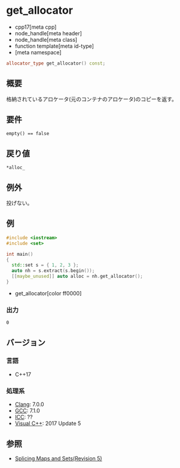# get_allocator
* cpp17[meta cpp]
* node_handle[meta header]
* node_handle[meta class]
* function template[meta id-type]
* [meta namespace]

```cpp
allocator_type get_allocator() const;
```

## 概要
格納されているアロケータ(元のコンテナのアロケータ)のコピーを返す。


## 要件
`empty() == false`


## 戻り値
`*alloc_`


## 例外
投げない。


## 例
```cpp example
#include <iostream>
#include <set>

int main()
{
  std::set s = { 1, 2, 3 };
  auto nh = s.extract(s.begin());
  [[maybe_unused]] auto alloc = nh.get_allocator();
}
```
* get_allocator[color ff0000]


### 出力
```
0
```

## バージョン
### 言語
- C++17

### 処理系
- [Clang](/implementation.md#clang): 7.0.0
- [GCC](/implementation.md#gcc): 7.1.0
- [ICC](/implementation.md#icc): ??
- [Visual C++](/implementation.md#visual_cpp): 2017 Update 5


## 参照
- [Splicing Maps and Sets(Revision 5)](http://www.open-std.org/jtc1/sc22/wg21/docs/papers/2016/p0083r3.pdf)
